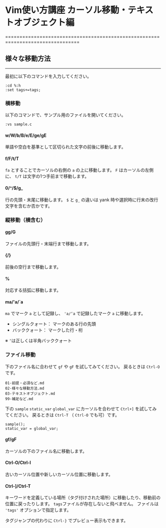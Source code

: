 # Vim使い方講座 カーソル移動・テキストオブジェクト編
================================================================================

## 様々な移動方法
--------------------------------------------------------------------------------

最初に以下のコマンドを入力してください。

    :cd %:h
    :set tags+=tags;

### 横移動

以下のコマンドで、サンプル用のファイルを開いてください。

    :vs sample.c

#### w/W/b/B/e/E/ge/gE

単語や空白を基準として区切られた文字の前後に移動します。

#### f/F/t/T

`fa` とすることでカーソルの右側の `a` の上に移動します。
`F` はカーソルの左側に、 `t/T` は文字の1つ手前まで移動します。

#### 0/^/$/g_

行の先頭・末尾に移動します。
`$` と `g_` の違いは yank 時や選択時に行末の改行文字を含むか否かです。

### 縦移動（横含む）

#### gg/G

ファイルの先頭行・末端行まで移動します。

#### {/}

前後の空行まで移動します。

#### %

対応する括弧に移動します。

#### ma/'a/`a

`ma` でマーク `a` として記録し、 `'a/‘a` で記録したマーク `a` に移動します。

* シングルクォート： マークのある行の先頭
* バッククォート：   マークした行・桁

※ `‘`は正しくは半角バッククォート


### ファイル移動

下のファイル名に合わせて `gf` や `gF` を試してみてください。
戻るときは `Ctrl-O` です。

    01-前提・必須など.md
    02-様々な移動方法.md
    03-テキストオブジェクト.md
    99-補足など.md

下の `sample` `static_var` `global_var` にカーソルを合わせて `Ctrl+]` を試してみてください。
戻るときは `Ctrl-T` （ `Ctrl-O` でも可）です。

    sample();
    static_var = global_var;

#### gf/gF

カーソルの下のファイル名に移動します。

#### Ctrl-O/Ctrl-I

古いカーソル位置や新しいカーソル位置に移動します。

#### Ctrl-]/Ctrl-T

キーワードを定義している場所（タグ付けされた場所）に移動したり、移動前の位置に戻ったりします。
`tags`ファイルが存在しないと飛べません。
ファイルは `'tags'` オプションで指定します。

タグジャンプの代わりに `Ctrl-}` でプレビュー表示もできます。

<!-- vim: set ft=markdown et sw=4 :-->
